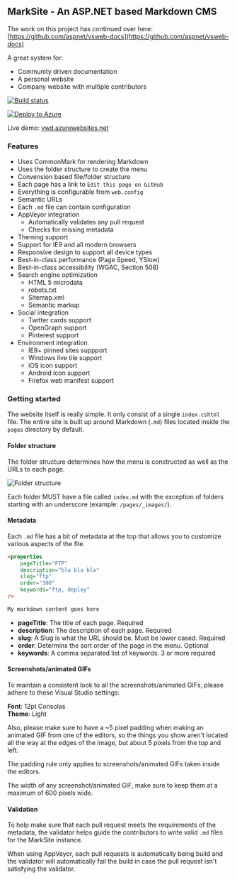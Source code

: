 ## MarkSite - An ASP.NET based Markdown CMS

The work on this project has continued over here: [https://github.com/aspnet/vsweb-docs](https://github.com/aspnet/vsweb-docs)

A great system for:

- Community driven documentation
- A personal website
- Company website with multiple contributors

[![Build status](https://ci.appveyor.com/api/projects/status/os59p2cm7s2wk3sr?svg=true)](https://ci.appveyor.com/project/madskristensen/marksite)

[![Deploy to Azure](http://azuredeploy.net/deploybutton.png)](https://azuredeploy.net/)

Live demo: [vwd.azurewebsites.net](http://vwd.azurewebsites.net)

### Features

- Uses CommonMark for rendering Markdown
- Uses the folder structure to create the menu
- Convension based file/folder structure
- Each page has a link to `Edit this page on GitHub`
- Everything is configurable from `web.config`
- Semantic URLs
- Each `.md` file can contain configuration
- AppVeyor integration
	- Automatically validates any pull request
	- Checks for missing metadata
- Theming support
- Support for IE9 and all modern browsers
- Responsive design to support all device types
- Best-in-class performance (Page Speed, YSlow)
- Best-in-class accessibility (WGAC, Section 508)
- Search engine optimization
  - HTML 5 microdata
  - robots.txt
  - Sitemap.xml
  - Semantic markup
- Social integration
  - Twitter cards support
  - OpenGraph support
  - Pinterest support
- Environment integration
  - IE9+ pinned sites suppport
  - Windows live tile support
  - iOS icon support
  - Android icon support
  - Firefox web manifest support

### Getting started

The website itself is really simple. It only consist of a single
`index.cshtml` file. The entire site is built up around Markdown (`.md`) files
located inside the `pages` directory by default.

#### Folder structure

The folder structure determines how the menu is constructed as well as the
URLs to each page.

![Folder structure](https://raw.githubusercontent.com/madskristensen/MarkSite/master/art/folder-structure.png)

Each folder MUST have a file called `index.md` with the exception of folders starting
with an underscore (example: `/pages/_images/`).

#### Metadata

Each `.md` file has a bit of metadata at the top that allows you to customize
various aspects of the file.

```HTML
<properties
	pageTitle="FTP"
	description="bla bla bla"
	slug="ftp"
    order="300"
	keywords="ftp, deploy"
/>

My markdown content goes here
```

- __pageTitle__: The title of each page. Required
- __description__: The description of each page. Required
- __slug__: A Slug is what the URL should be. Must be lower cased. Required
- __order__: Determins the sort order of the page in the menu. Optional
- __keywords__: A comma separated list of keywords. 3 or more required

#### Screenshots/animated GIFs

To maintain a consistent look to all the screenshots/animated GIFs,
please adhere to these Visual Studio settings:

__Font__: 12pt Consolas  
__Theme__: Light

Also, please make sure to have a ~5 pixel padding when making an 
animated GIF from one of the editors, so the things you
show aren't located all the way at the edges of the
image, but about 5 pixels from the top and left.

The padding rule only applies to screenshots/animated GIFs taken
inside the editors.

The width of any screenshot/animated GIF, make sure to keep them at
a maximum of 600 pixels wide.

#### Validation

To help make sure that each pull request meets the requirements of the metadata,
the validator helps guide the contributors to write valid `.md` files for 
the MarkSite instance.

When using AppVeyor, each pull requests is automatically being build and the 
validator will automatically fail the build in case the pull request isn't
satisfying the validator.
